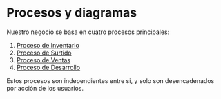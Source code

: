 # Procesos y diagramas

Nuestro negocio se basa en cuatro procesos principales:

1. [Proceso de Inventario](./procesos/inventario.md)
2. [Proceso de Surtido](./procesos/surtido.md)
3. [Proceso de Ventas](./procesos/ventas.md)
4. [Proceso de Desarrollo](./procesos/desarrollo.md)

Estos procesos son independientes entre si, y solo son desencadenados por acción de los usuarios.
